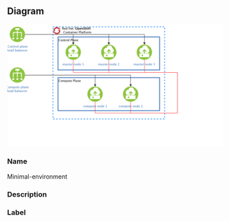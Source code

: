 
## Diagram

![Minimal-environment](../img/miscdiagram_HJsVeEq7jHFt.png)

### Name


Minimal-environment


### Description




### Label




